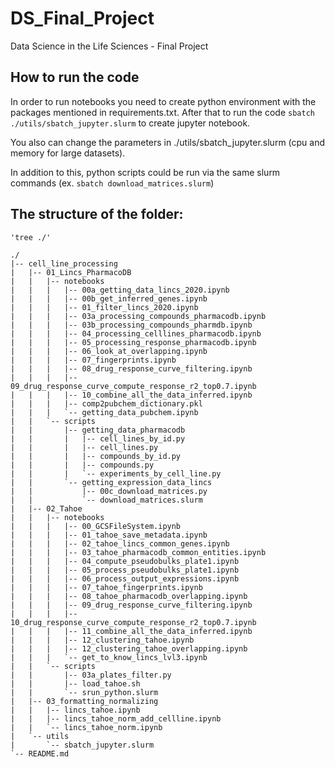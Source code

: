 # DS_Final_Project
Data Science in the Life Sciences - Final Project

## How to run the code
In order to run notebooks you need to create python environment with the packages mentioned in requirements.txt.
After that to run the code ```sbatch ./utils/sbatch_jupyter.slurm``` to create jupyter notebook. 

You also can change the parameters in ./utils/sbatch_jupyter.slurm (cpu and memory for large datasets).

In addition to this, python scripts could be run via the same slurm commands (ex. ```sbatch download_matrices.slurm```)

## The structure of the folder:
```
'tree ./'
```

```
./
|-- cell_line_processing
|   |-- 01_Lincs_PharmacoDB
|   |   |-- notebooks
|   |   |   |-- 00a_getting_data_lincs_2020.ipynb
|   |   |   |-- 00b_get_inferred_genes.ipynb
|   |   |   |-- 01_filter_lincs_2020.ipynb
|   |   |   |-- 03a_processing_compounds_pharmacodb.ipynb
|   |   |   |-- 03b_processing_compounds_pharmdb.ipynb
|   |   |   |-- 04_processing_celllines_pharmacodb.ipynb
|   |   |   |-- 05_processing_response_pharmacodb.ipynb
|   |   |   |-- 06_look_at_overlapping.ipynb
|   |   |   |-- 07_fingerprints.ipynb
|   |   |   |-- 08_drug_response_curve_filtering.ipynb
|   |   |   |-- 09_drug_response_curve_compute_response_r2_top0.7.ipynb
|   |   |   |-- 10_combine_all_the_data_inferred.ipynb
|   |   |   |-- comp2pubchem_dictionary.pkl
|   |   |   `-- getting_data_pubchem.ipynb
|   |   `-- scripts
|   |       |-- getting_data_pharmacodb
|   |       |   |-- cell_lines_by_id.py
|   |       |   |-- cell_lines.py
|   |       |   |-- compounds_by_id.py
|   |       |   |-- compounds.py
|   |       |   `-- experiments_by_cell_line.py
|   |       `-- getting_expression_data_lincs
|   |           |-- 00c_download_matrices.py
|   |           `-- download_matrices.slurm
|   |-- 02_Tahoe
|   |   |-- notebooks
|   |   |   |-- 00_GCSFileSystem.ipynb
|   |   |   |-- 01_tahoe_save_metadata.ipynb
|   |   |   |-- 02_tahoe_lincs_common_genes.ipynb
|   |   |   |-- 03_tahoe_pharmacodb_common_entities.ipynb
|   |   |   |-- 04_compute_pseudobulks_plate1.ipynb
|   |   |   |-- 05_process_pseudobulks_plate1.ipynb
|   |   |   |-- 06_process_output_expressions.ipynb
|   |   |   |-- 07_tahoe_fingerprints.ipynb
|   |   |   |-- 08_tahoe_pharmacodb_overlapping.ipynb
|   |   |   |-- 09_drug_response_curve_filtering.ipynb
|   |   |   |-- 10_drug_response_curve_compute_response_r2_top0.7.ipynb
|   |   |   |-- 11_combine_all_the_data_inferred.ipynb
|   |   |   |-- 12_clustering_tahoe.ipynb
|   |   |   |-- 12_clustering_tahoe_overlapping.ipynb
|   |   |   `-- get_to_know_lincs_lvl3.ipynb
|   |   `-- scripts
|   |       |-- 03a_plates_filter.py
|   |       |-- load_tahoe.sh
|   |       `-- srun_python.slurm
|   |-- 03_formatting_normalizing
|   |   |-- lincs_tahoe.ipynb
|   |   |-- lincs_tahoe_norm_add_cellline.ipynb
|   |   `-- lincs_tahoe_norm.ipynb
|   `-- utils
|       `-- sbatch_jupyter.slurm
`-- README.md
```
